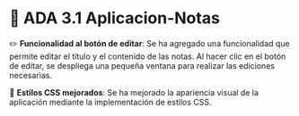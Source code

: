 # 📝 ADA 3.1 Aplicacion-Notas

✏️ **Funcionalidad al botón de editar**: Se ha agregado una funcionalidad que permite editar el título y el contenido de las notas. Al hacer clic en el botón de editar, se despliega una pequeña ventana para realizar las ediciones necesarias.

🎨 **Estilos CSS mejorados**: Se ha mejorado la apariencia visual de la aplicación mediante la implementación de estilos CSS. 
